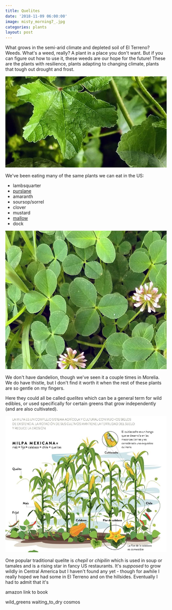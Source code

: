 ```yaml
---
title: Quelites
date: '2018-11-09 06:00:00'
image: misty_morning7_.jpg
categories: plants
layout: post
---
```


What grows in the semi-arid climate and depleted soil of El Terreno? Weeds. What's a weed, really? A plant in a place you don't want. But if you can figure out how to use it, these weeds are our hope for the future! These are the plants with resilience, plants adapting to changing climate, plants that tough out drought and frost.

[![](/images/mallow_.jpg)](/images/mallow.jpg)

We've been eating many of the same plants we can eat in the US:

* lambsquarter
* [purslane](http://reverdecer.annalisagross.com/4000/2018/10/14/might-as-well-eat-the-succulents/)
* amaranth
* soursop/sorrel
* clover
* mustard
* [mallow](http://reverdecer.annalisagross.com/2018/08/29/chocolate-mallow-ice-cream/)
* dock

[![](/images/clover_.jpg)](/images/clover.jpg)

We don't have dandelion, though we've seen it a couple times in Morelia. We do have thistle, but I don't find it worth it when the rest of these plants are so gentle on my fingers.

Here they could all be called *quelites* which can be a general term for wild edibles, or used specifically for certain greens that grow independently (and are also cultivated). 

[![](/images/milpa_.jpg)](/images/milpa.jpg)

One popular traditional quelite is *chepil* or *chipilin* which is used in soup or tamales and is a rising star in fancy US restaurants. It's *supposed* to grow wildly in Central America but I haven't found any yet - though for awhile I really hoped we had some in El Terreno and on the hillsides. Eventually I had to admit that it's 


amazon link to book

wild_greens
waiting_to_dry
cosmos